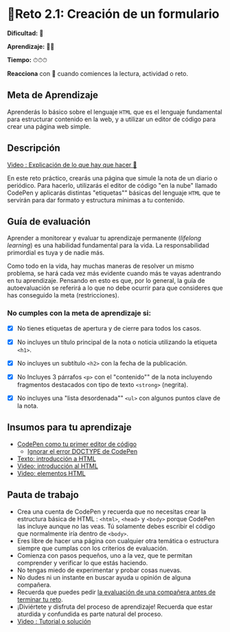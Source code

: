 # 🔹Reto 2.1: Creación de un formulario

**Dificultad:** :sunflower:﻿ 

**Aprendizaje:** 🍯🍯 

**Tiempo:** ⏱⏱⏱ 

**Reacciona** con :eyes:﻿ cuando comiences la lectura, actividad o reto.

## Meta de Aprendizaje

Aprenderás lo básico sobre el lenguaje `HTML` que es el lenguaje fundamental para estructurar contenido en la web, y a utilizar un editor de código para crear una página web simple.

## Descripción

[Video : Explicación de lo que hay que hacer 🌟](https://www.loom.com/share/6e52e683796e44ce8a23e585bdba3c93?sid=ebfd426d-bbb9-4e37-9cbc-467ae73997ac)

En este reto práctico, crearás una página que simule la nota de un diario o periódico. Para hacerlo, utilizarás el editor de código "en la nube" llamado CodePen y aplicarás distintas "etiquetas"" básicas del lenguaje `HTML` que te servirán para dar formato y estructura mínimas a tu contenido.

## Guía de evaluación

Aprender a monitorear y evaluar tu aprendizaje permanente (*lifelong learning*) es una habilidad fundamental para la vida. La responsabilidad primordial es tuya y de nadie más.

Como todo en la vida, hay muchas maneras de resolver un mismo problema, se hará cada vez más evidente cuando más te vayas adentrando en tu aprendizaje. Pensando en esto es que, por lo general, la guía de autoevaluación se referirá a lo que no debe ocurrir para que consideres que has conseguido la meta (restricciones).

### No cumples con la meta de aprendizaje si:

- [x] No tienes etiquetas de apertura y de cierre para todos los casos.

- [x] No incluyes un título principal de la nota o noticia utilizando la etiqueta `<h1>`.

- [x] No incluyes un subtítulo `<h2>` con la fecha de la publicación.

- [x] No Incluyes 3 párrafos `<p>` con el "contenido"" de la nota incluyendo fragmentos destacados con tipo de texto `<strong>` (negrita).

- [x] No incluyes una "lista desordenada"" `<ul>` con algunos puntos clave de la nota.

## Insumos para tu aprendizaje

- [CodePen como tu primer editor de código](https://laboratoria1.gitbook.io/codigom/curriculum_dev/topics/editors_codepen)
  - [Ignorar el error DOCTYPE de CodePen](https://laboratoria1.gitbook.io/codigom/curriculum_dev/topics/editors_codepen_doctype)
- [Texto: introducción a HTML](https://laboratoria1.gitbook.io/codigom/curriculum_dev/topics/html)
- [Video: introducción al HTML](https://youtu.be/ewZ_YWbIWXI?si=FEGJuPSPf-WUh-2P)
- [Video: elementos HTML](https://www.youtube.com/watch?v=vIoO52MdZFE)

## Pauta de trabajo

- Crea una cuenta de CodePen y recuerda que no necesitas crear la estructura básica de HTML : `<html>`, `<head>` y `<body>` porque CodePen las incluye aunque no las veas. Tú solamente debes escribir el código que normalmente iría dentro de `<body>`.
- Eres libre de hacer una página con cualquier otra temática o estructura siempre que cumplas con los criterios de evaluación.
- Comienza con pasos pequeños, uno a la vez, que te permitan comprender y verificar lo que estás haciendo.
- No tengas miedo de experimentar y probar cosas nuevas.
- No dudes ni un instante en buscar ayuda u opinión de alguna compañera.
- Recuerda que puedes pedir [la evaluación de una compañera antes de terminar tu reto](https://laboratoria1.gitbook.io/codigom/curriculum_model/lea_model_06_assessment.md).
- ¡Diviértete y disfruta del proceso de aprendizaje! Recuerda que estar aturdida y confundida es parte natural del proceso.
- [Video : Tutorial o solución](https://www.loom.com/share/e23a5d140e53454a85db47c0c0d8f628?sid=38b96ce5-6ef2-4d31-aace-45fa355523b0)
